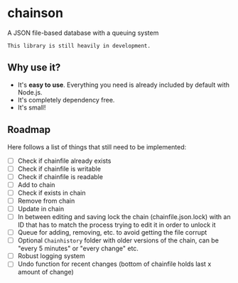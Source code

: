 # chainson
A JSON file-based database with a queuing system
```
This library is still heavily in development.
```

## Why use it?
- It's **easy to use**. Everything you need is already included by default with Node.js.
- It's completely dependency free.
- It's small!


## Roadmap
Here follows a list of things that still need to be implemented:
- [ ] Check if chainfile already exists
- [ ] Check if chainfile is writable
- [ ] Check if chainfile is readable
- [ ] Add to chain
- [ ] Check if exists in chain
- [ ] Remove from chain
- [ ] Update in chain
- [ ] In between editing and saving lock the chain (chainfile.json.lock) with an ID that has to match the process trying to edit it in order to unlock it
- [ ] Queue for adding, removing, etc. to avoid getting the file corrupt
- [ ] Optional `Chainhistory` folder with older versions of the chain, can be "every 5 minutes" or "every change" etc.
- [ ] Robust logging system
- [ ] Undo function for recent changes (bottom of chainfile holds last x amount of change)